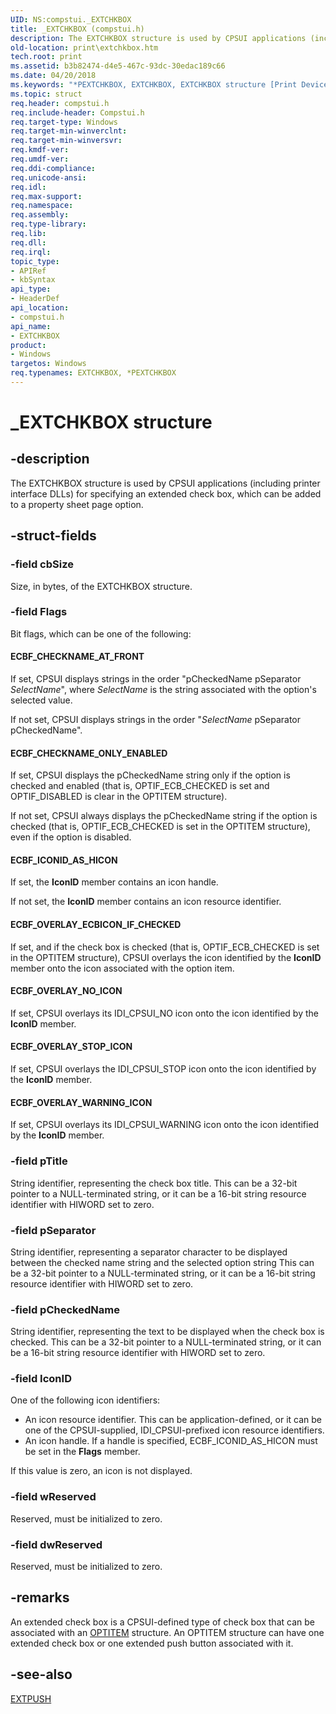 ```yaml
---
UID: NS:compstui._EXTCHKBOX
title: _EXTCHKBOX (compstui.h)
description: The EXTCHKBOX structure is used by CPSUI applications (including printer interface DLLs) for specifying an extended check box, which can be added to a property sheet page option.
old-location: print\extchkbox.htm
tech.root: print
ms.assetid: b3b82474-d4e5-467c-93dc-30edac189c66
ms.date: 04/20/2018
ms.keywords: "*PEXTCHKBOX, EXTCHKBOX, EXTCHKBOX structure [Print Devices], PEXTCHKBOX, PEXTCHKBOX structure pointer [Print Devices], _EXTCHKBOX, compstui/EXTCHKBOX, compstui/PEXTCHKBOX, cpsuifnc_3d620423-7173-4a78-b087-f8f269c5715d.xml, print.extchkbox"
ms.topic: struct
req.header: compstui.h
req.include-header: Compstui.h
req.target-type: Windows
req.target-min-winverclnt: 
req.target-min-winversvr: 
req.kmdf-ver: 
req.umdf-ver: 
req.ddi-compliance: 
req.unicode-ansi: 
req.idl: 
req.max-support: 
req.namespace: 
req.assembly: 
req.type-library: 
req.lib: 
req.dll: 
req.irql: 
topic_type:
- APIRef
- kbSyntax
api_type:
- HeaderDef
api_location:
- compstui.h
api_name:
- EXTCHKBOX
product:
- Windows
targetos: Windows
req.typenames: EXTCHKBOX, *PEXTCHKBOX
---
```


# _EXTCHKBOX structure


## -description


The EXTCHKBOX structure is used by CPSUI applications (including printer interface DLLs) for specifying an extended check box, which can be added to a property sheet page option.


## -struct-fields




### -field cbSize

Size, in bytes, of the EXTCHKBOX structure.


### -field Flags

Bit flags, which can be one of the following:





#### ECBF_CHECKNAME_AT_FRONT

If set, CPSUI displays strings in the order "pCheckedName pSeparator <i>SelectName</i>", where <i>SelectName</i> is the string associated with the option's selected value.

If not set, CPSUI displays strings in the order "<i>SelectName</i> pSeparator pCheckedName".





#### ECBF_CHECKNAME_ONLY_ENABLED

If set, CPSUI displays the pCheckedName string only if the option is checked and enabled (that is, OPTIF_ECB_CHECKED is set and OPTIF_DISABLED is clear in the OPTITEM structure).

If not set, CPSUI always displays the pCheckedName string if the option is checked (that is, OPTIF_ECB_CHECKED is set in the OPTITEM structure), even if the option is disabled.





#### ECBF_ICONID_AS_HICON

If set, the <b>IconID</b> member contains an icon handle.

If not set, the <b>IconID</b> member contains an icon resource identifier.





#### ECBF_OVERLAY_ECBICON_IF_CHECKED

If set, and if the check box is checked (that is, OPTIF_ECB_CHECKED is set in the OPTITEM structure), CPSUI overlays the icon identified by the <b>IconID</b> member onto the icon associated with the option item.





#### ECBF_OVERLAY_NO_ICON

If set, CPSUI overlays its IDI_CPSUI_NO icon onto the icon identified by the <b>IconID</b> member.





#### ECBF_OVERLAY_STOP_ICON

If set, CPSUI overlays the IDI_CPSUI_STOP icon onto the icon identified by the <b>IconID</b> member.





#### ECBF_OVERLAY_WARNING_ICON

If set, CPSUI overlays its IDI_CPSUI_WARNING icon onto the icon identified by the <b>IconID</b> member.


### -field pTitle

String identifier, representing the check box title. This can be a 32-bit pointer to a NULL-terminated string, or it can be a 16-bit string resource identifier with HIWORD set to zero.


### -field pSeparator

String identifier, representing a separator character to be displayed between the checked name string and the selected option string This can be a 32-bit pointer to a NULL-terminated string, or it can be a 16-bit string resource identifier with HIWORD set to zero.


### -field pCheckedName

String identifier, representing the text to be displayed when the check box is checked. This can be a 32-bit pointer to a NULL-terminated string, or it can be a 16-bit string resource identifier with HIWORD set to zero.


### -field IconID

One of the following icon identifiers:

<ul>
<li>
An icon resource identifier. This can be application-defined, or it can be one of the CPSUI-supplied, IDI_CPSUI-prefixed icon resource identifiers.

</li>
<li>
An icon handle. If a handle is specified, ECBF_ICONID_AS_HICON must be set in the <b>Flags</b> member.

</li>
</ul>
If this value is zero, an icon is not displayed.


### -field wReserved

Reserved, must be initialized to zero.


### -field dwReserved

Reserved, must be initialized to zero.


## -remarks



An extended check box is a CPSUI-defined type of check box that can be associated with an <a href="https://msdn.microsoft.com/library/windows/hardware/ff559656">OPTITEM</a> structure. An OPTITEM structure can have one extended check box or one extended push button associated with it.




## -see-also




<a href="https://msdn.microsoft.com/library/windows/hardware/ff548795">EXTPUSH</a>
 

 

